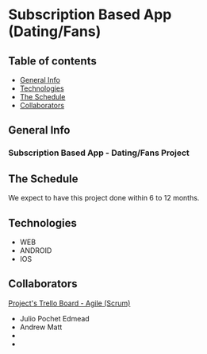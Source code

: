 # Subscription Based App (Dating/Fans)

## Table of contents
* [General Info](#general-info)
* [Technologies](#technologies)
* [The Schedule](#the-schedule)
* [Collaborators](#collaborators)

## General Info
### Subscription Based App - Dating/Fans Project


## The Schedule
We expect to have this project done within 6 to 12 months.

## Technologies
* WEB
* ANDROID
* IOS

## Collaborators
[Project's Trello Board - Agile (Scrum)](https://trello.com/b/YEDBtCmN/agile-board-template-trello)
* Julio Pochet Edmead
* Andrew Matt
*
*

